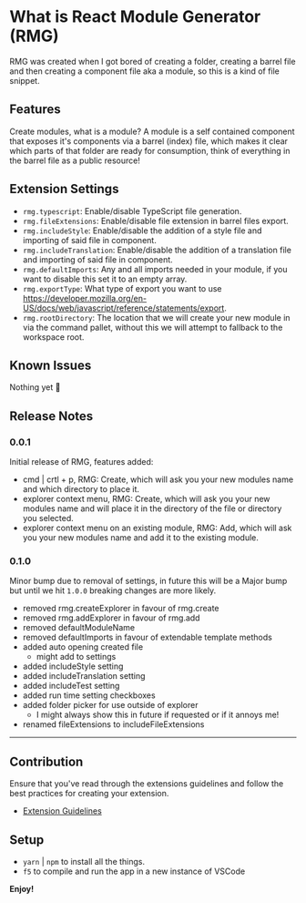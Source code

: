 # What is React Module Generator (RMG)

RMG was created when I got bored of creating a folder, creating a barrel file and then creating a component file aka a module, so this is a kind of file snippet.

## Features

Create modules, what is a module? A module is a self contained component that exposes it's components via a barrel (index) file, which makes it clear which parts of that folder are ready for consumption, think of everything in the barrel file as a public resource!

## Extension Settings

-   `rmg.typescript`: Enable/disable TypeScript file generation.
-   `rmg.fileExtensions`: Enable/disable file extension in barrel files export.
-   `rmg.includeStyle`: Enable/disable the addition of a style file and importing of said file in component.
-   `rmg.includeTranslation`: Enable/disable the addition of a translation file and importing of said file in component.
-   `rmg.defaultImports`: Any and all imports needed in your module, if you want to disable this set it to an empty array.
-   `rmg.exportType`: What type of export you want to use https://developer.mozilla.org/en-US/docs/web/javascript/reference/statements/export.
-   `rmg.rootDirectory`: The location that we will create your new module in via the command pallet, without this we will attempt to fallback to the workspace root.

## Known Issues

Nothing yet 🤞

## Release Notes

### 0.0.1

Initial release of RMG, features added:

-   cmd | crtl + p, RMG: Create, which will ask you your new modules name and which directory to place it.
-   explorer context menu, RMG: Create, which will ask you your new modules name and will place it in the directory of the file or directory you selected.
-   explorer context menu on an existing module, RMG: Add, which will ask you your new modules name and add it to the existing module.

### 0.1.0

Minor bump due to removal of settings, in future this will be a Major bump but until we hit `1.0.0` breaking changes are more likely.

-   removed rmg.createExplorer in favour of rmg.create
-   removed rmg.addExplorer in favour of rmg.add
-   removed defaultModuleName
-   removed defaultImports in favour of extendable template methods
-   added auto opening created file
    -   might add to settings
-   added includeStyle setting
-   added includeTranslation setting
-   added includeTest setting
-   added run time setting checkboxes
-   added folder picker for use outside of explorer
    -   I might always show this in future if requested or if it annoys me!
-   renamed fileExtensions to includeFileExtensions

---

## Contribution

Ensure that you've read through the extensions guidelines and follow the best practices for creating your extension.

-   [Extension Guidelines](https://code.visualstudio.com/api/references/extension-guidelines)

## Setup

-   `yarn` | `npm` to install all the things.
-   `f5` to compile and run the app in a new instance of VSCode

**Enjoy!**

